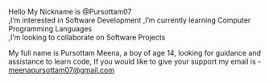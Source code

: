 Hello My Nickname is @Pursottam07                                                                                                 
,I’m interested in Software Development
,I’m currently learning Computer Programming Languages       
,I’m looking to collaborate on Software Projects
  
   My full name is Pursottam Meena, a boy of age 14, looking for guidance and assistance to learn code, 
    If you would like to give your support my email is - meenapursottam07@gmail.com
